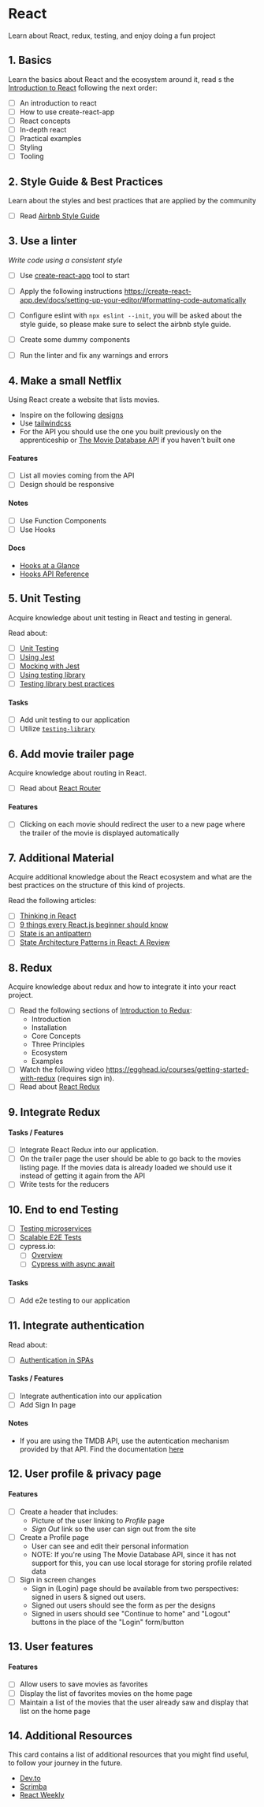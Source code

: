 # React

Learn about React, redux, testing, and enjoy doing a fun project

## 1. Basics

Learn the basics about React and the ecosystem around it, read s the [Introduction to React](https://www.freecodecamp.org/news/the-react-handbook-b71c27b0a795/) following the next order:

- [ ] An introduction to react
- [ ] How to use create-react-app
- [ ] React concepts
- [ ] In-depth react
- [ ] Practical examples
- [ ] Styling
- [ ] Tooling

## 2. Style Guide & Best Practices

Learn about the styles and best practices that are applied by the community

- [ ] Read [Airbnb Style Guide](https://github.com/airbnb/javascript/tree/master/react)

## 3. Use a linter

*Write code using a consistent style*

- [ ] Use [create-react-app](https://github.com/facebook/create-react-app) tool to start
- [ ] Apply the following instructions https://create-react-app.dev/docs/setting-up-your-editor/#formatting-code-automatically
- [ ] Configure eslint  with `npx eslint --init`, you will be asked about the style guide, so please make sure to select the airbnb style guide.
- [ ] Create some dummy components
- [ ] Run the linter and fix any warnings and errors


## 4. Make a small Netflix

Using React create a website that lists movies.

* Inspire on the following [designs](https://www.figma.com/file/F2b2DAdACQitx1MX8oyF8W/Movy-%5BWeb%5D)
* Use [tailwindcss](https://tailwindcss.com/)
* For the API you should use the one you built previously on the apprenticeship or [The Movie Database API](https://www.themoviedb.org/documentation/api) if you haven't built one

#### Features

- [ ] List all movies coming from the API
- [ ] Design should be responsive

#### Notes

- [ ] Use Function Components
- [ ] Use Hooks

#### Docs

- [Hooks at a Glance](https://reactjs.org/docs/hooks-overview.html)
- [Hooks API Reference](https://reactjs.org/docs/hooks-reference.html)

## 5. Unit Testing

Acquire knowledge about unit testing in React and testing in general.

Read about:

- [ ] [Unit Testing](https://medium.com/@lazlojuly/how-to-get-started-with-unit-testing-part-1-7f490bbf560a)
- [ ] [Using Jest](https://jestjs.io/docs/en/tutorial-react)
- [ ] [Mocking with Jest](https://medium.com/@rickhanlonii/understanding-jest-mocks-f0046c68e53c)
- [ ] [Using testing library](https://testing-library.com/docs/react-testing-library/intro/)
- [ ] [Testing library best practices](https://kentcdodds.com/blog/common-mistakes-with-react-testing-library)

#### Tasks

- [ ] Add unit testing to our application
- [ ] Utilize [`testing-library`](https://www.npmjs.com/package/@testing-library/react)

## 6. Add movie trailer page

Acquire knowledge about routing in React.

- [ ] Read about [React Router](https://reacttraining.com/react-router/)

#### Features
- [ ] Clicking on each movie should redirect the user to a new page where the trailer of the movie is displayed automatically

## 7. Additional Material

Acquire additional knowledge about the React ecosystem and what are the best practices on the structure of this kind of projects.

Read the following articles:
- [ ] [Thinking in React](https://reactjs.org/docs/thinking-in-react.html)
- [ ] [9 things every React.js beginner should know](https://camjackson.net/post/9-things-every-reactjs-beginner-should-know)
- [ ] [State is an antipattern](https://www.reddit.com/r/reactjs/comments/3bjdoe/state_is_an_antipattern/)
- [ ] [State Architecture Patterns in React: A Review](https://medium.com/@skylernelson_64801/state-architecture-patterns-in-react-a-review-df02c1e193c6)

## 8. Redux

Acquire knowledge about redux and how to integrate it into your react project.

- [ ] Read the following sections of [Introduction to Redux](https://redux.js.org/introduction/getting-started):
    - Introduction
     - Installation
     - Core Concepts
     - Three Principles
     - Ecosystem
     - Examples
- [ ] Watch the following video https://egghead.io/courses/getting-started-with-redux (requires sign in).
- [ ] Read about [React Redux](https://react-redux.js.org/introduction/quick-start)

## 9. Integrate Redux

#### Tasks / Features
- [ ] Integrate React Redux into our application.
- [ ] On the trailer page the user should be able to go back to the movies listing page. If the movies data is already loaded we should use it instead of getting it again from the API
- [ ] Write tests for the reducers

## 10. End to end Testing

- [ ] [Testing microservices](https://medium.com/techlogs/sw-quality-and-testing-in-microservices-e7afcef1f851)
- [ ] [Scalable E2E Tests](https://medium.com/bluecore-engineering/how-we-built-scalable-end-to-end-tests-e5aab3eb5e28)
- [ ] cypress.io:
   - [ ] [Overview](https://docs.cypress.io/guides/overview/why-cypress.html)
   - [ ] [Cypress with async await](https://medium.com/@NicholasBoll/cypress-io-using-async-and-await-4034e9bab207)

#### Tasks

- [ ] Add e2e testing to our application

## 11. Integrate authentication

Read about:

- [ ] [Authentication in SPAs](https://medium.com/@jcbaey/authentication-in-spa-reactjs-and-vuejs-the-right-way-e4a9ac5cd9a3)

#### Tasks / Features

- [ ] Integrate authentication into our application
- [ ] Add Sign In page

#### Notes

- If you are using the TMDB API, use the autentication mechanism provided by that API.
  Find the documentation [here](https://developers.themoviedb.org/3/authentication/how-do-i-generate-a-session-id)

## 12. User profile & privacy page

#### Features

- [ ] Create a header that includes:
    - Picture of the user linking to *Profile* page
    - *Sign Out* link so the user can sign out from the site
- [ ] Create a Profile page
     - User can see and edit their personal information
     - NOTE: If you're using The Movie Database API, since it has not support for this, you can use local storage for storing profile related data
- [ ] Sign in screen changes
     - Sign in (Login) page should be available from two perspectives: signed in users & signed out users.
     - Signed out users should see the form as per the designs
     - Signed in users should see "Continue to home" and "Logout" buttons in the place of the "Login" form/button

## 13. User features

#### Features
- [ ] Allow users to save movies as favorites
- [ ] Display the list of favorites movies on the home page
- [ ] Maintain a list of the movies that the user already saw and display that list on the home page

## 14. Additional Resources

This card contains a list of additional resources that you might find useful, to follow
your journey in the future.

* [Dev.to](https://dev.to/)
* [Scrimba](https://scrimba.com/)
* [React Weekly](https://reactnewsletter.com/)
